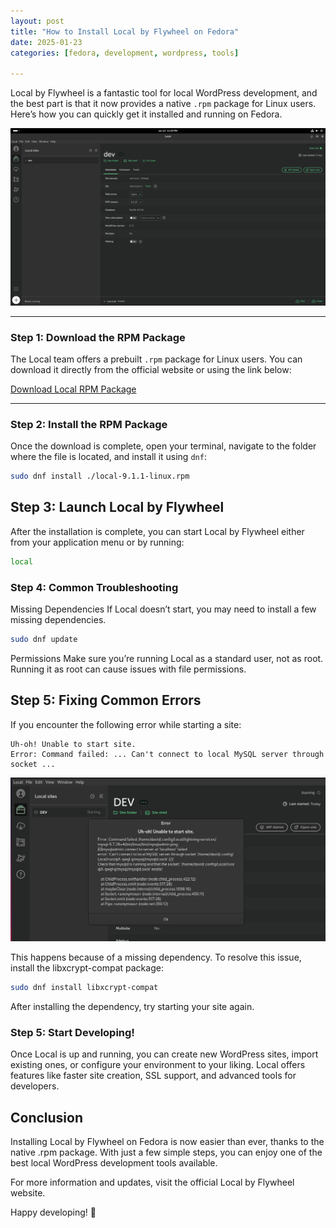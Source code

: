 ```yaml
---
layout: post
title: "How to Install Local by Flywheel on Fedora"
date: 2025-01-23
categories: [fedora, development, wordpress, tools]

---
```


Local by Flywheel is a fantastic tool for local WordPress development, and the best part is that it now provides a native `.rpm` package for Linux users. Here’s how you can quickly get it installed and running on Fedora.

![Local by Flywheel](/screenshots/local-by-flywheel.png)

---

### Step 1: Download the RPM Package

The Local team offers a prebuilt `.rpm` package for Linux users. You can download it directly from the official website or using the link below:

[Download Local RPM Package](https://cdn.localwp.com/releases-stable/9.1.1+6738/local-9.1.1-linux.rpm)

---

### Step 2: Install the RPM Package

Once the download is complete, open your terminal, navigate to the folder where the file is located, and install it using `dnf`:

```bash
sudo dnf install ./local-9.1.1-linux.rpm
```

## Step 3: Launch Local by Flywheel
After the installation is complete, you can start Local by Flywheel either from your application menu or by running:

```bash
local
```

### Step 4: Common Troubleshooting
Missing Dependencies
If Local doesn’t start, you may need to install a few missing dependencies. 

```bash
sudo dnf update
```

Permissions
Make sure you’re running Local as a standard user, not as root. Running it as root can cause issues with file permissions.

## Step 5: Fixing Common Errors
If you encounter the following error while starting a site:

```vbnet
Uh-oh! Unable to start site.
Error: Command failed: ... Can't connect to local MySQL server through socket ...
```
![Local by Flywheel](/screenshots/error-23-40-00.png)  

This happens because of a missing dependency. To resolve this issue, install the libxcrypt-compat package:

```bash
sudo dnf install libxcrypt-compat
```

After installing the dependency, try starting your site again.

### Step 5: Start Developing!
Once Local is up and running, you can create new WordPress sites, import existing ones, or configure your environment to your liking. Local offers features like faster site creation, SSL support, and advanced tools for developers.

## Conclusion
Installing Local by Flywheel on Fedora is now easier than ever, thanks to the native .rpm package. With just a few simple steps, you can enjoy one of the best local WordPress development tools available.

For more information and updates, visit the official Local by Flywheel website.

Happy developing! 🚀
